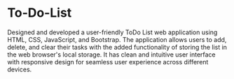 # To-Do-List
Designed and developed a user-friendly ToDo List web application using HTML, CSS, JavaScript, and Bootstrap. The application allows users to add, delete, and clear their tasks with the added functionality of storing the list in the web browser's local storage. It has clean and intuitive user interface with responsive design for seamless user experience across different devices.
